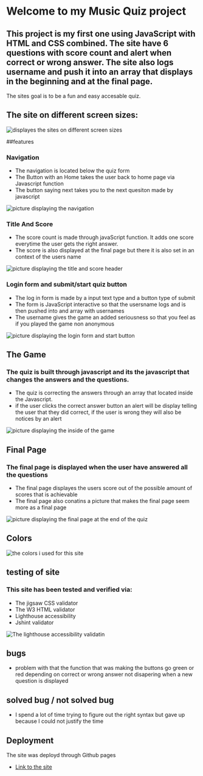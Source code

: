 # Welcome to my Music Quiz project

## This project is my first one using JavaScript with HTML and CSS combined. The site have 6 questions with score count and alert when correct or wrong answer. The site also logs username and push it into an array that displays in the beginning and at the final page.

The sites goal is to be a fun and easy accesable quiz.

## The site on different screen sizes:
![displayes the sites on different screen sizes](assets/image/responsive.png)

##features 

### Navigation
- The navigation is located below the quiz form
- The Button with an Home takes the user back to home page via Javascript function
- The button saying next takes you to the next quesiton made by javascript

![picture displaying the navigation](assets/image/navigation.png)


### Title And Score 
- The score count is made through javaScript function. It adds one score everytime the user gets the right answer.
- The score is also displayed at the final page but there it is also set in an context of the users name

![picture displaying the title and score header](assets/image/headerAndScore.png)

### Login form and submit/start quiz button 
- The log in form is made by a input text type and a button type of submit
- The form is JavaScript interactive so that the usersname logs and is then pushed into and array with usernames
- The username gives the game an added seriousness so that you feel as if you played the game non anonymous

![picture displaying the login form and start button](assets/image/startForm.png)


## The Game 

### The quiz is built through javascript and its the javascript that changes the answers and the questions.
- The quiz is correcting the answers through an array that located inside the Javascript. 
- if the user clicks the correct answer button an alert will be display telling the user that they did correct, if the user is wrong they will also be notices by an alert

![picture displaying the inside of the game](assets/image/insideQuiz.png)

## Final Page 

### The final page is displayed when the user have answered all the questions
- The final page displayes the users score out of the possible amount of scores that is achievable 
- The final page also conatins a picture that makes the final page seem more as a final page

![picture displaying the final page at the end of the quiz](assets/image/finalPage.png)

## Colors

![the colors i used for this site](assets/image/colors.png)


## testing of site 

### This site has been tested and verified via:
- The jigsaw CSS validator 
- The W3 HTML validator
- Lighthouse accessibility
- Jshint validator

![The lighthouse accessibility validatin](assets/image/lighthouse.png)


## bugs 
- problem with that the function that was making the buttons go green or red depending on correct or wrong answer not disapering when a new question is displayed

## solved bug / not solved bug
- I spend a lot of time trying to figure out the right syntax but gave up because I could not justify the time

## Deployment 
The site was deployd through Github pages 
- [Link to the site ](https://albinhall.github.io/MusicQuiz/)


